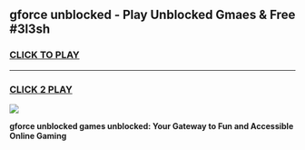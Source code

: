 
## gforce unblocked - Play Unblocked Gmaes & Free #3l3sh
<h3>
<a href="https://news.freeplayer.one?title=gforce_unblocked&ref=27F">CLICK TO PLAY</a></h3>
<hr>

<h3>
<a href="https://news.freeplayer.one?title=gforce_unblocked&ref=27F">CLICK 2 PLAY</a>
  
</h3>

<a href="https://news.freeplayer.one?title=gforce_unblocked&ref=27F/"><img src="https://clearcache.store/games.png"></a>


**gforce unblocked games unblocked: Your Gateway to Fun and Accessible Online Gaming**
